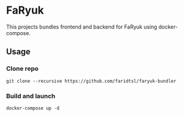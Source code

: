 # FaRyuk

This projects bundles frontend and backend for FaRyuk using docker-compose.

## Usage

### Clone repo

```console
git clone --recursive https://github.com/faridtsl/faryuk-bundler
```

### Build and launch
```console
docker-compose up -d
```
